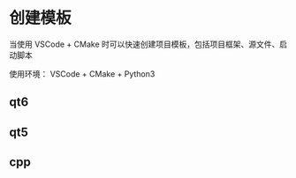 # 创建模板
当使用 VSCode + CMake 时可以快速创建项目模板，包括项目框架、源文件、启动脚本

使用环境： VSCode + CMake + Python3

## qt6

## qt5

## cpp